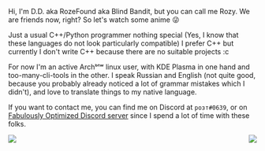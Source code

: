 Hi, I'm D.D. aka RozeFound aka Blind Bandit, but you can call me Rozy. We are friends now, right? So let's watch some anime 😜

Just a usual C++/Python programmer nothing special (Yes, I know that these languages do not look particularly compatible)
I prefer C++ but currently I don't write C++ because there are no suitable projects :c

For now I'm an active Archᵇᵗʷ linux user, with KDE Plasma in one hand and too-many-cli-tools in the other. I speak Russian and English (not quite good, because you probably already noticed a lot of grammar mistakes which I didn't), and love to translate things to my native language.

If you want to contact me, you can find me on Discord at `розт#0639`, or on [Fabulously Optimized Discord server](https://discord.gg/yxaXtaQqdB) since I spend a lot of time with these folks.

<img align="left" src="https://github-readme-stats-gilt-three.vercel.app/api?username=RozeFound&count_private=true&show_icons=true&theme=dracula&hide_title=true&hide=contribs&include_all_commits=true&hide_border=true"/>
<img align="right" src="https://github-readme-stats-gilt-three.vercel.app/api/top-langs/?username=RozeFound&layout=compact&theme=dracula&hide_border=true"/>
